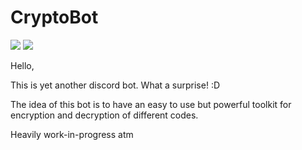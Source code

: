 # CryptoBot

![](https://img.shields.io/github/license/yamozha/CryptoBot.svg)
![](https://img.shields.io/badge/Status-WIP-blue.svg)




Hello,


This is yet another discord bot. What a surprise! :D


The idea of this bot is	to have an easy to use but powerful toolkit for encryption and decryption of different codes.


Heavily work-in-progress atm
